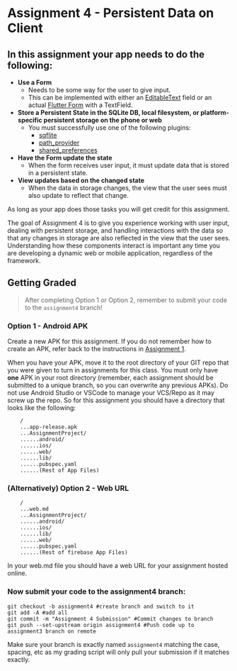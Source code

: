# Assignment 4 - Persistent Data on Client

## In this assignment your app needs to do the following:

* **Use a Form**
  * Needs to be some way for the user to give input.
  * This can be implemented with either an [EditableText](https://api.flutter.dev/flutter/widgets/EditableText-class.html) field or an actual [Flutter Form](https://api.flutter.dev/flutter/widgets/Form-class.html) with a TextField.
* **Store a Persistent State in the SQLite DB, local filesystem, or platform-specific persistent storage on the phone or web**
  * You must successfully use one of the following plugins:
    * [sqflite](https://pub.dev/packages/sqflite)
    * [path_provider](https://pub.dev/packages/path_provider)
    * [shared_preferences](https://pub.dev/packages/shared_preferences)
* **Have the Form update the state**
  * When the form receives user input, it must update data that is stored in a persistent state.
* **View updates based on the changed state**
  * When the data in storage changes, the view that the user sees must also update to reflect that change.

As long as your app does those tasks you will get credit for this assignment.

The goal of Assignment 4 is to give you experience working with user input, dealing with persistent storage, and handling interactions with the data so that any changes in storage are also reflected in the view that the user sees. Understanding how these components interact is important any time you are developing a dynamic web or mobile application, regardless of the framework.

## Getting Graded

> After completing Option 1 or Option 2, remember to submit your code to the `assignment4` branch!

### Option 1 - Android APK

Create a new APK for this assignment. If you do not remember how to create an APK, refer back to the instructions in [Assignment 1](https://github.com/shelleywong/CINS467-Course-Materials/blob/main/Assignments/Assignment1.md#getting-graded).

When you have your APK, move it to the root directory of your GIT repo that you were given to turn in assignments for this class. You must only have **one** APK in your root directory (remember, each assignment should be submitted to a unique branch, so you can overwrite any previous APKs). Do not use Android Studio or VSCode to manage your VCS/Repo as it may screw up the repo. So for this assignment you should have a directory that looks like the following:

```
    /
    ...app-release.apk
    ...AssignmentProject/
    ......android/
    ......ios/
    ......web/
    ......lib/
    ......pubspec.yaml
    ......(Rest of App Files)
```

### (Alternatively) Option 2 - Web URL

```
    /
    ...web.md
    ...AssignmentProject/
    ......android/
    ......ios/
    ......lib/
    ......web/
    ......pubspec.yaml
    ......(Rest of firebase App Files)
```
In your web.md file you should have a web URL for your assignment hosted online.

### Now submit your code to the **assignment4** branch:

```
git checkout -b assignment4 #create branch and switch to it
git add -A #add all
git commit -m "Assignment 4 Submission" #Commit changes to branch
git push --set-upstream origin assignment4 #Push code up to assignment3 branch on remote
```

Make sure your branch is exactly named `assignment4` matching the case, spacing, etc as my grading script will only pull your submission if it matches exactly.
